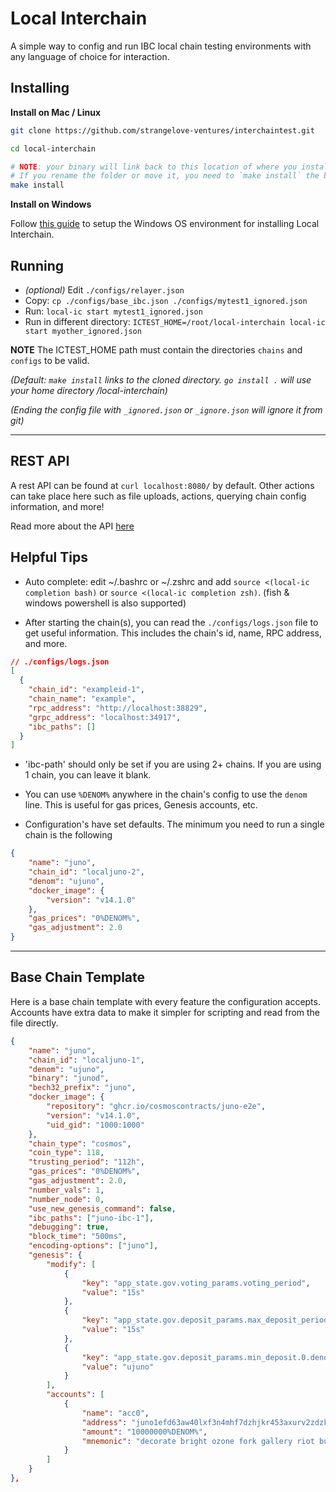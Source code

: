 # Local Interchain

A simple way to config and run IBC local chain testing environments with any language of choice for interaction.

## Installing

**Install on Mac / Linux**
```bash
git clone https://github.com/strangelove-ventures/interchaintest.git 

cd local-interchain

# NOTE: your binary will link back to this location of where you install.
# If you rename the folder or move it, you need to `make install` the binary again.
make install
```
**Install on Windows**

Follow [this guide](./docs/WINDOWS.md) to setup the Windows OS environment for installing Local Interchain.

## Running

- *(optional)* Edit `./configs/relayer.json`
- Copy: `cp ./configs/base_ibc.json ./configs/mytest1_ignored.json`
- Run: `local-ic start mytest1_ignored.json`
- Run in different directory: `ICTEST_HOME=/root/local-interchain local-ic start myother_ignored.json`

**NOTE** The ICTEST_HOME path must contain the directories `chains` and `configs` to be valid.

*(Default: `make install` links to the cloned directory. `go install .` will use your home directory /local-interchain)*

*(Ending the config file with `_ignored.json` or `_ignore.json` will ignore it from git)*

---

## REST API

A rest API can be found at `curl localhost:8080/` by default. Other actions can take place here such as file uploads, actions, querying chain config information, and more!

Read more about the API [here](./docs/REST_API.md)

## Helpful Tips

- Auto complete: edit ~/.bashrc or ~/.zshrc and add `source <(local-ic completion bash)` or `source <(local-ic completion zsh)`.
    (fish & windows powershell is also supported)

- After starting the chain(s), you can read the `./configs/logs.json` file to get useful information. This includes the chain's id, name, RPC address, and more.

```json
// ./configs/logs.json
[
  {
    "chain_id": "exampleid-1",
    "chain_name": "example",
    "rpc_address": "http://localhost:38829",
    "grpc_address": "localhost:34917",
    "ibc_paths": []
  }
]
```

- 'ibc-path' should only be set if you are using 2+ chains. If you are using 1 chain, you can leave it blank.

- You can use `%DENOM%` anywhere in the chain's config to use the `denom` line. This is useful for gas prices, Genesis accounts, etc.

- Configuration's have set defaults. The minimum you need to run a single chain is the following

```json
{
    "name": "juno",            
    "chain_id": "localjuno-2",
    "denom": "ujuno",
    "docker_image": {        
        "version": "v14.1.0"
    },    
    "gas_prices": "0%DENOM%",
    "gas_adjustment": 2.0
}
```

---

## Base Chain Template

Here is a base chain template with every feature the configuration accepts. Accounts have extra data to make it simpler for scripting and read from the file directly.

```json
{
    "name": "juno",            
    "chain_id": "localjuno-1",
    "denom": "ujuno",
    "binary": "junod",
    "bech32_prefix": "juno",
    "docker_image": {
        "repository": "ghcr.io/cosmoscontracts/juno-e2e",
        "version": "v14.1.0",
        "uid_gid": "1000:1000"
    },
    "chain_type": "cosmos",
    "coin_type": 118,
    "trusting_period": "112h",
    "gas_prices": "0%DENOM%",
    "gas_adjustment": 2.0,
    "number_vals": 1,
    "number_node": 0,
    "use_new_genesis_command": false,
    "ibc_paths": ["juno-ibc-1"],
    "debugging": true,
    "block_time": "500ms",
    "encoding-options": ["juno"],
    "genesis": {
        "modify": [
            {
                "key": "app_state.gov.voting_params.voting_period",
                "value": "15s"
            },
            {
                "key": "app_state.gov.deposit_params.max_deposit_period",
                "value": "15s"
            },
            {
                "key": "app_state.gov.deposit_params.min_deposit.0.denom",
                "value": "ujuno"
            }
        ],     
        "accounts": [
            {
                "name": "acc0",
                "address": "juno1efd63aw40lxf3n4mhf7dzhjkr453axurv2zdzk",
                "amount": "10000000%DENOM%",
                "mnemonic": "decorate bright ozone fork gallery riot bus exhaust worth way bone indoor calm squirrel merry zero scheme cotton until shop any excess stage laundry"
            }
        ]                
    }
},
```
